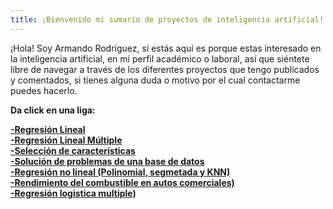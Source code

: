 ```yaml
---
title: ¡Bienvenido mi sumario de proyectos de inteligencia artificial!
---
```

¡Hola! Soy Armando Rodríguez, si estás aquí es porque estas interesado en la inteligencia artificial, en mi perfil académico o laboral,
así que siéntete libre de navegar a través de los diferentes proyectos que tengo publicados y comentados, si tienes alguna duda
o motivo por el cual contactarme puedes hacerlo.   
  
 **Da click en una liga:**    

**[-Regresión Lineal](proyecto1.md)**    
**[-Regresión Lineal Múltiple](proyecto2.md)**  
**[-Selección de características](proyecto3.md)**  
**[-Solución de problemas de una base de datos](proyecto4.md)**   
**[-Regresión no lineal (Polinomial, segmetada y KNN)](proyecto6.md)**    
**[-Rendimiento del combustible en autos comerciales)](proyecto7.md)**   
**[-Regresión logistica multiple)](proyecto8.md)**
